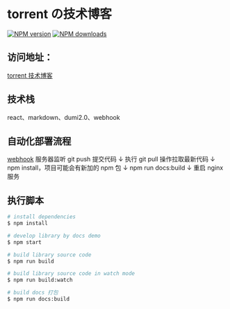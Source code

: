 # torrent の技术博客

[![NPM version](https://img.shields.io/npm/v/myblog.svg?style=flat)](https://npmjs.org/package/myblog)
[![NPM downloads](http://img.shields.io/npm/dm/myblog.svg?style=flat)](https://npmjs.org/package/myblog)

## 访问地址：

[torrent 技术博客](http://www.torrentjiang.store/)

## 技术栈

react、markdown、dumi2.0、webhook

## 自动化部署流程

[webhook](https://docs.github.com/en/webhooks-and-events/webhooks/about-webhooks)
服务器监听 git push 提交代码
↓
执行 git pull 操作拉取最新代码
↓
npm install，项目可能会有新加的 npm 包
↓
npm run docs:build
↓
重启 nginx 服务

## 执行脚本

```bash
# install dependencies
$ npm install

# develop library by docs demo
$ npm start

# build library source code
$ npm run build

# build library source code in watch mode
$ npm run build:watch

# build docs 打包
$ npm run docs:build

```
